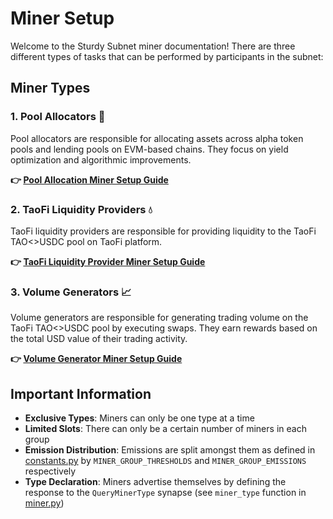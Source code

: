# Miner Setup

Welcome to the Sturdy Subnet miner documentation! There are three different types of tasks that can be performed by participants in the subnet:

## Miner Types

### 1. Pool Allocators 🏦
Pool allocators are responsible for allocating assets across alpha token pools and lending pools on EVM-based chains. They focus on yield optimization and algorithmic improvements.

**👉 [Pool Allocation Miner Setup Guide](allocation_miner.md)**

### 2. TaoFi Liquidity Providers 💧
TaoFi liquidity providers are responsible for providing liquidity to the TaoFi TAO<>USDC pool on TaoFi platform.

**👉 [TaoFi Liquidity Provider Miner Setup Guide](taofi_lp.md)**

### 3. Volume Generators 📈
Volume generators are responsible for generating trading volume on the TaoFi TAO<>USDC pool by executing swaps. They earn rewards based on the total USD value of their trading activity.

**👉 [Volume Generator Miner Setup Guide](volume_miner.md)**

## Important Information

- **Exclusive Types**: Miners can only be one type at a time
- **Limited Slots**: There can only be a certain number of miners in each group
- **Emission Distribution**: Emissions are split amongst them as defined in [constants.py](../sturdy/constants.py) by `MINER_GROUP_THRESHOLDS` and `MINER_GROUP_EMISSIONS` respectively
- **Type Declaration**: Miners advertise themselves by defining the response to the `QueryMinerType` synapse (see `miner_type` function in [miner.py](../sturdy/base/miner.py))
